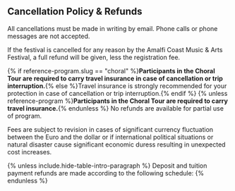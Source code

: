 ## Cancellation Policy & Refunds

All cancellations must be made in writing by email. Phone calls or phone messages are not accepted.

If the festival is cancelled for any reason by the Amalfi Coast Music & Arts Festival, a full refund will be given, less the registration fee.

{% if reference-program.slug == "choral" %}**Participants in the Choral Tour are required to carry travel insurance in case of cancellation or trip interruption.**{% else %}Travel insurance is strongly recommended for your protection in case of cancellation or trip interruption.{% endif %} {% unless reference-program %}**Participants in the Choral Tour are required to carry travel insurance.**{% endunless %} No refunds are available for partial use of program.

Fees are subject to revision in cases of significant currency fluctuation between the Euro and the dollar or if international political situations or natural disaster cause significant economic duress resulting in unexpected cost increases.

{% unless include.hide-table-intro-paragraph %}
Deposit and tuition payment refunds are made according to the following schedule:
{% endunless %}
